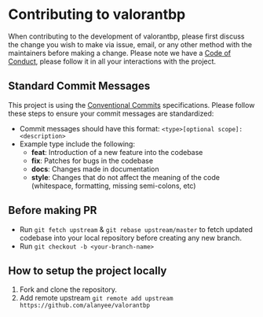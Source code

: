# Contributing to valorantbp

When contributing to the development of valorantbp, please first discuss the change you wish to make via issue, email, or any other method with the maintainers before making a change.
Please note we have a [Code of Conduct](CODE_OF_CONDUCT.md), please follow it in all your interactions with the project.

## Standard Commit Messages

This project is using the [Conventional Commits](https://www.conventionalcommits.org/) specifications. Please follow these steps to ensure your commit messages are standardized:
- Commit messages should have this format: `<type>[optional scope]: <description>`
- Example type include the following:
  * **feat**: Introduction of a new feature into the codebase
  * **fix**: Patches for bugs in the codebase
  * **docs**: Changes made in documentation
  * **style**: Changes that do not affect the meaning of the code (whitespace, formatting, missing semi-colons, etc)

## Before making PR
- Run `git fetch upstream` & `git rebase upstream/master` to fetch updated codebase into your local repository before creating any new branch.
- Run `git checkout -b <your-branch-name>`
  
## How to setup the project locally
1. Fork and clone the repository.
2. Add remote upstream `git remote add upstream https://github.com/alanyee/valorantbp`
